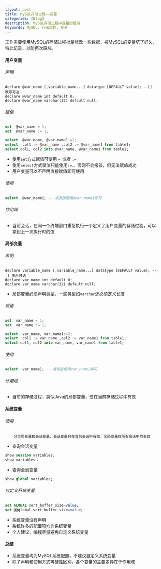```yaml
---
layout: post
title: MySQL存储过程——变量
categories: [Blog]
description: MySQL存储过程中变量的使用
keywords: MySQL, 存储过程, 变量
---
```


工作需要使用MySQL的存储过程批量修改一些数据，被MySQL的变量坑了好久，特此记录，以防再次踩坑。

#### 用户变量

###### 声明

```plsql
declare @var_name [,variable_name...] datatype [DEFAULT value]; --[] 表示可选
declare @var_name int default 0; 
declare @var_name varchar(32) default null;
```

###### 赋值

```sql
set  @var_name = 1;
set  @var_name := 1;
```

```sql
select  @var_name, @var_name1:=2;
select  col1 := @var_name ,col2 := @var_name1 from table1;
select col1, col2 into @var_name, @var_name1 from table1;  
```

- 使用``set``方式赋值可使用 ``= ``或者 ``:=``
- 使用``select``方式赋值只能使用`` := ``.，否则不会报错，但无法赋值成功
- 用户变量可以不声明直接赋值即可使用

###### 使用

```sql
select  @var_name1; -- 或直接使用@var_name1即可
```

###### 作用域

- 当前会话，在同一个终端窗口重复执行一个定义了用户变量的存储过程，可以拿到上一次执行时的值

#### 局部变量

###### 声明

```plsql
declare variable_name [,variable_name...] datatype [DEFAULT value]; --[] 表示可选
declare var_name int default 0; 
declare var_name varchar(32) default null; 
```

- 局部变量必须声明类型，一些类型如``varchar``还必须定义长度

###### 赋值

```sql
set  var_name = 1;
set  var_name := 1;
```

```sql
select  var_name, var_name1:=2;
select  col1 := var_name ,col2 := var_name1 from table1;
select col1, col2 into var_name, var_name1 from table1;  
```

###### 使用

```sql
select  var_name1; -- 或直接使用var_name1即可
```

###### 作用域

- 当前的存储过程，类似Java的局部变量，仅在当前存储过程中有效

#### 系统变量

###### 使用

		分全局变量和会话变量，会话变量只在当前会话中有效，全局变量在所有会话中均有效

- 查询会话变量

```sql
show session variables;
show variables；
```

- 查询全局变量

```sql
show global variables;
```



###### 自定义系统变量

```sql
set GLOBAL sort_buffer_size=value;
set @@global.sort_buffer_size=value;
```

- 系统变量没有声明
- 系统许多的配置项均为系统变量
- 个人建议，编程尽量避免自定义系统变量

#### 总结
- 系统变量均为MySQL系统配置，不建议自定义系统变量
- 除了声明和使用方式等硬性区别，各个变量的主要差异在于作用域